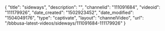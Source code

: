 {
    "title": "sideways",
    "description": "",
    "channelid": "111091684",
    "videoid": "111179926",
    "date_created": "1502923452",
    "date_modified": "1504049176",
    "type": "captivate",
    "layout": "channelVideo",
    "url": "\/bbbusa-latest-videos\/sideways\/111091684-111179926"
}